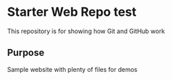 # Starter Web Repo test

This repository is for showing how Git and GitHub work

## Purpose

Sample website with plenty of files for demos
